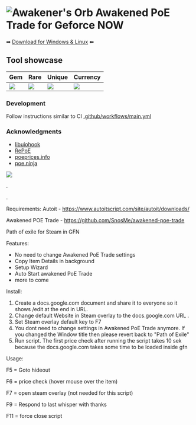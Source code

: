 # ![Awakener's Orb](https://web.poecdn.com/image/Art/2DItems/Currency/TransferOrb.png) Awakened PoE Trade for Geforce NOW


➡ [Download for Windows & Linux](https://snosme.github.io/awtrade/download) ⬅

## Tool showcase

| Gem | Rare | Unique | Currency |
|-----|------|--------|----------|
| ![](https://i.imgur.com/LTsH2DZ.png) | ![](https://i.imgur.com/2XL5Wl8.png) | ![](https://i.imgur.com/UTV6prE.png) | ![](https://i.imgur.com/dQ9Sns6.png) |

### Development

Follow instructions similar to CI [.github/workflows/main.yml](https://github.com/SnosMe/awakened-poe-trade/blob/master/.github/workflows/main.yml)

### Acknowledgments

- [libuiohook](https://github.com/kwhat/libuiohook)
- [RePoE](https://github.com/brather1ng/RePoE)
- [poeprices.info](https://www.poeprices.info/)
- [poe.ninja](https://poe.ninja/)

![](https://i.imgur.com/MATqhv7.png)

.

.

Requirements:
Autoit - https://www.autoitscript.com/site/autoit/downloads/

Awakened POE Trade - https://github.com/SnosMe/awakened-poe-trade

Path of exile for Steam in GFN

Features:
- No need to change Awakened PoE Trade settings
- Copy Item Details in background
- Setup Wizard
- Auto Start awakened PoE Trade
- more to come

Install:
1. Create a docs.google.com document and share it to everyone so it shows /edit at the end in URL.
2. Change default Website in Steam overlay to the docs.google.com URL .
3. Set Steam overlay default key to F7
4. You dont need to change settings in Awakened PoE Trade anymore. If you changed the Window title then please revert back to "Path of Exile"
5. Run script. 
   The first price check after running the script takes 10 sek because the docs.google.com takes some time to be loaded inside gfn  

Usage:


F5 = Goto hideout 

F6 = price check (hover mouse over the item) 

F7 = open steam overlay (not needed for this script) 

F9 = Respond to last whisper with thanks 

F11 = force close script 


